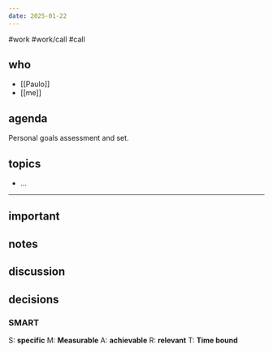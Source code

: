 ```yaml
---
date: 2025-01-22
---
```

#work #work/call #call
## who
- [[Paulo]]
- [[me]]

## agenda

Personal goals assessment and set.
## topics
- ...

---
## important

## notes

## discussion

## decisions

### SMART
S: **specific**
M: **Measurable**
A: **achievable**
R: **relevant**
T: **Time bound**




